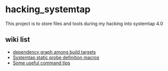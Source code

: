 # hacking_systemtap
This project is to store files and tools during my hacking into systemtap 4.0

## wiki list
* [dependency graph among build targets](https://github.com/cjh2cjh/hacking_systemtap/wiki/dependency-graph-among-build-targets)
* [Systemtap static probe definition macros](https://github.com/cjh2cjh/hacking_systemtap/wiki/Systemtap-static-probe-definition-macros)
* [Some useful command tips](https://github.com/cjh2cjh/hacking_systemtap/wiki/Some-useful-command-tips)
